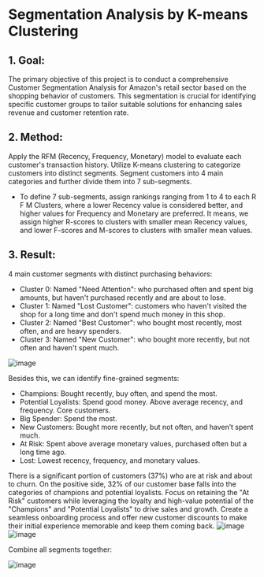 # Segmentation Analysis by K-means Clustering
## 1. Goal:
The primary objective of this project is to conduct a comprehensive Customer Segmentation Analysis for Amazon's retail sector based on the shopping behavior of customers. This segmentation is crucial for identifying specific customer groups to tailor suitable solutions for enhancing sales revenue and customer retention rate.

## 2. Method:
Apply the RFM (Recency, Frequency, Monetary) model to evaluate each customer's transaction history.
Utilize K-means clustering to categorize customers into distinct segments.
Segment customers into 4 main categories and further divide them into 7 sub-segments.
 - To define 7 sub-segments, assign rankings ranging from 1 to 4 to each R F M Clusters, where a lower Recency value is considered better, and higher values for Frequency and Monetary are preferred. It means, we assign higher R-scores to clusters with smaller mean Recency values, and lower F-scores and M-scores to clusters with smaller mean values.
## 3. Result:
4 main customer segments with distinct purchasing behaviors:
 - Cluster 0: Named "Need Attention": who purchased often and spent big amounts, but haven't purchased recently and are about to lose.
 - Cluster 1: Named "Lost Customer": customers who haven't visited the shop for a long time and don't spend much money in this shop.
 - Cluster 2: Named "Best Customer": who bought most recently, most often, and are heavy spenders.
 - Cluster 3: Named "New Customer": who bought more recently, but not often and haven't spent much.

![image](https://github.com/hynhuynh/Segmentation-Analysis-by-K-means-Clustering/assets/74954965/cef9dbae-2007-45b6-bfb8-5dd745c124ba)

Besides this, we can identify fine-grained segments:
 - Champions: Bought recently, buy often, and spend the most.
 - Potential Loyalists: Spend good money. Above average recency, and frequency. Core customers.
 - Big Spender: Spend the most.
 - New Customers: Bought more recently, but not often, and haven’t spent much.
 - At Risk: Spent above average monetary values, purchased often but a long time ago.
 - Lost: Lowest recency, frequency, and monetary values.
   
There is a significant portion of customers (37%) who are at risk and about to churn. On the positive side, 32% of our customer base falls into the categories of champions and potential loyalists.
Focus on retaining the "At Risk" customers while leveraging the loyalty and high-value potential of the "Champions" and "Potential Loyalists" to drive sales and growth.
Create a seamless onboarding process and offer new customer discounts to make their initial experience memorable and keep them coming back.
![image](https://github.com/hynhuynh/Segmentation-Analysis-by-K-means-Clustering/assets/74954965/ac6bf455-4a98-4d8e-8a69-af3289d0638c)
![image](https://github.com/hynhuynh/Segmentation-Analysis-by-K-means-Clustering/assets/74954965/90710c53-7d6f-4cff-9b6e-71f6292cd52d)

Combine all segments together:

![image](https://github.com/hynhuynh/Segmentation-Analysis-by-K-means-Clustering/assets/74954965/9980f303-efe5-401f-b29c-a766dc1f35f1)
